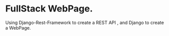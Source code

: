 # FullStack WebPage.

Using Django-Rest-Framework to create a REST API , and Django to create a WebPage.